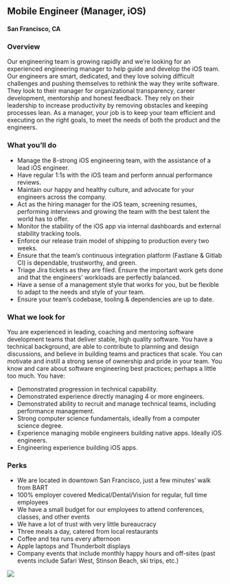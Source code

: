 ## Mobile Engineer (Manager, iOS)
#### San Francisco, CA

### Overview
Our engineering team is growing rapidly and we’re looking for an experienced engineering manager to help guide and develop the iOS team. Our engineers are smart, dedicated, and they love solving difficult challenges and pushing themselves to rethink the way they write software. They look to their manager for organizational transparency, career development, mentorship and honest feedback. They rely on their leadership to increase productivity by removing obstacles and keeping processes lean. As a manager, your job is to keep your team efficient and executing on the right goals, to meet the needs of both the product and the engineers.

### What you’ll do
+	Manage the 8-strong iOS engineering team, with the assistance of a lead iOS engineer.
+	Have regular 1:1s with the iOS team and perform annual performance reviews.
+	Maintain our happy and healthy culture, and advocate for your engineers across the company.
+	Act as the hiring manager for the iOS team, screening resumes, performing interviews and growing the team with the best talent the world has to offer.
+	Monitor the stability of the iOS app via internal dashboards and external stability tracking tools.
+	Enforce our release train model of shipping to production every two weeks.
+	Ensure that the team’s continuous integration platform (Fastlane & Gitlab CI) is dependable, trustworthy, and green.
+	Triage Jira tickets as they are filed. Ensure the important work gets done and that the engineers’ workloads are perfectly balanced.
+	Have a sense of a management style that works for you, but be flexible to adapt to the needs and style of your team.
+	Ensure your team’s codebase, tooling & dependencies are up to date.

### What we look for
You are experienced in leading, coaching and mentoring software development teams that deliver stable, high quality software. You have a technical background, are able to contribute to planning and design discussions, and believe in building teams and practices that scale. You can motivate and instill a strong sense of ownership and pride in your team. You know and care about software engineering best practices; perhaps a little too much.
You have:
+	Demonstrated progression in technical capability.
+	Demonstrated experience directly managing 4 or more engineers.
+	Demonstrated ability to recruit and manage technical teams, including performance management.
+	Strong computer science fundamentals, ideally from a computer science degree.
+	Experience managing mobile engineers building native apps. Ideally iOS engineers.
+	Engineering experience building iOS apps.

### Perks
+	We are located in downtown San Francisco, just a few minutes’ walk from BART
+	100% employer covered Medical/Dental/Vision for regular, full time employees
+	We have a small budget for our employees to attend conferences, classes, and other events
+	We have a lot of trust with very little bureaucracy
+	Three meals a day, catered from local restaurants
+	Coffee and tea runs every afternoon
+	Apple laptops and Thunderbolt displays
+	Company events that include monthly happy hours and off-sites (past events include Safari West, Stinson Beach, ski trips, etc.)


[<img src='https://dabuttonfactory.com/button.png?t=Learn+More&f=Calibri-Bold&ts=24&tc=fff&hp=20&vp=8&c=5&bgt=unicolored&bgc=29aafe'>](https://letsrockit.co/job/u2nyawjk-mobile-engineer-ios)
